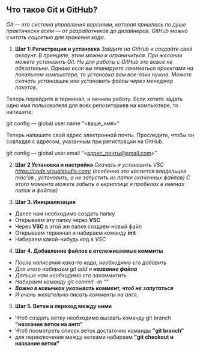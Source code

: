 ## Что такое Git и GitHub?

*Git — это система управления версиями, которая пришлась по душе практически всем — от разработчиков до дизайнеров. GitHub можно считать соцсетью для хранения кода.*

1. **Шаг 1: Регистрация и установка**
_Зайдите на GitHub и создайте свой аккаунт. В принципе, этим можно и ограничиться. При желании можете установить Git. Но для работы с GitHub это вовсе не обязательно. Однако если вы планируете заниматься проектами на локальном компьютере, то установка вам все-таки нужна. Можете скачать установщик или установить файлы через менеджер пакетов._

Теперь перейдите в терминал, и начнем работу. Если хотите задать одно имя пользователя для всех репозиториев на компьютере, то напишите:

git config — global user.name “<ваше_имя>”

Теперь напишите свой адрес электронной почты. Проследите, чтобы он совпадал с адресом, указанным при регистрации на GitHub.

git config — global user.email “<адрес_почты@email.com>”


2. **Шаг 2 Установка и настройка**
 _Скачать и установить VSC https://code.visualstudio.com/ (особенно это касается владельцев mac'ов , установить, а не запустить из папки скаченных файлов)
 С этого момента можете забыть о кириллице и пробелах в именах папок и файлов)_

 3. **Шаг 3. Инициализация**

* Далее нам необходимо создать папку
* Открываем эту папку через **VSC**
* Через **VSC** в этой же папке создаем новый файл 
* Открываем терминал и набираем команду **init**
* Набираем какой-нибудь код в *VSC* 

4. **Шаг 4. Добавление файлов в отслеживаемые коммиты**

* _После написания кака-то кода, необходимо его добавить_
* _Для этого набираем git add  и **название файла**_
* _Дальше нам необходимо его закоммитить_
* _Набираем команду git commit -m ""_
* **_Важно в ковычках указывать коммент, чтоб не запутаться_**
* _И очень желательно писать комменты на англ._

5. **Шаг 5. Ветки и переход между ними** 
* Чтоб создать ветку необходимо вызвать команду git branch **"название ветки на англ"**
* Чтоб посмотреть список веток достаточно команды **"git branch"**
* для переключения между ветками набираем **"git checkout  и название ветки"**
